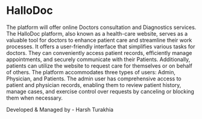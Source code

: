 # HalloDoc

The platform will offer online Doctors consultation and Diagnostics services. The HalloDoc platform, also  known as a health-care website, serves as a valuable tool for doctors to enhance patient care and streamline  their work processes. It offers a user-friendly interface that simplifies various tasks for doctors. They can  conveniently access patient records, efficiently manage appointments, and securely communicate with their  Patients. Additionally, patients can utilize the website to request care for themselves or on behalf of others.  The platform accommodates three types of users: Admin, Physician, and Patients. The admin user has  comprehensive access to patient and physician records, enabling them to review patient history, manage  cases, and exercise control over requests by canceling or blocking them when necessary.

Developed & Managed by - Harsh Turakhia
